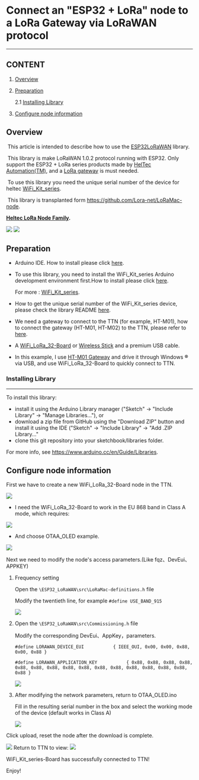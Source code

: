 # Connect an "ESP32 + LoRa" node to a LoRa Gateway via LoRaWAN protocol

-------------------------------------------------------------------------------------------------------

## CONTENT

1. [Overview](#overview)

2. [Preparation](#preparation)

   2.1 [Installing Library](#installing-library)

3. [Configure node information](#configure-node-information)

## Overview

​		This article is intended to describe how to use the [ESP32LoRaWAN](https://github.com/HelTecAutomation/ESP32_LoRaWAN) library.

​		This library is make LoRaWAN 1.0.2 protocol running with ESP32. Only support the ESP32 + LoRa series products made by [HelTec Automation(TM)](heltec.org), and a [LoRa gateway](https://heltec.org/proudct_center/lora/lora-gateway/) is must needed.

​		To use this library you need the unique serial number of the device for heltec [WiFi_Kit_series](https://github.com/Heltec-Aaron-Lee/WiFi_Kit_series).

​		This library is transplanted form https://github.com/Lora-net/LoRaMac-node.

**[Heltec LoRa Node Family](https://docs.heltec.cn/#/en/products/lora/lora_node/heltec_lora_node_list_eu).**

<img src="img\connect_an_esp32_+_lora_node_to_a_lora_gateway_via_lorawan_ protocol\01.png">
<img src="img\connect_an_esp32_+_lora_node_to_a_lora_gateway_via_lorawan_ protocol\08.png">

## Preparation
- Arduino IDE.  How to install please click [here](https://docs.heltec.cn/#/en/user_manual/how_to_install_git_and_arduino).

- To use this library, you need to install the WiFi_Kit_series Arduino development environment first.How to install please click [here](https://docs.heltec.cn/#/en/user_manual/how_to_install_esp32_Arduino).

  For more : [WiFi_Kit_series](https://github.com/Heltec-Aaron-Lee/WiFi_Kit_series).
  
- How to get the unique serial number of the WiFi_Kit_series device, please check the library README [here](https://github.com/HelTecAutomation/ESP32_LoRaWAN#how-to-use-this-library).

- We need a gateway to connect to the TTN (for example, HT-M01), how to connect the gateway (HT-M01, HT-M02) to the TTN, please refer to [here](https://docs.heltec.cn/#/en/user_manual/how_to_connect_ht-m01_to_ttn-the-things-network).

- A [WiFi_LoRa_32-Board](https://heltec.org/project/wifi-lora-32/) or [Wireless Stick](https://heltec.org/project/wireless-stick/) and a premium USB cable.

- In this example, I use [HT-M01 Gateway](https://heltec.org/project/ht-m01/) and drive it through Windows **®** via USB, and use WiFi_LoRa_32-Board to quickly connect to TTN.

### Installing Library
----------
  To install this library:

  - install it using the Arduino Library manager ("Sketch" -> "Include Library" -> "Manage Libraries..."), or
  - download a zip file from GitHub using the "Download ZIP" button and install it using the IDE ("Sketch" -> "Include Library" -> "Add .ZIP Library..."
  - clone this git repository into your sketchbook/libraries folder.

  For more info, see https://www.arduino.cc/en/Guide/Libraries.


## Configure node information

First we have to create a new WiFi_LoRa_32-Board node in the TTN.

<img src="img\connect_an_esp32_+_lora_node_to_a_lora_gateway_via_lorawan_ protocol\02.png">

- I need the WiFi_LoRa_32-Board to work in the EU 868 band in Class A mode, which requires:

<img src="img\connect_an_esp32_+_lora_node_to_a_lora_gateway_via_lorawan_ protocol\03.png">

- And choose OTAA_OLED example.
<img src="img\connect_an_esp32_+_lora_node_to_a_lora_gateway_via_lorawan_ protocol\04.png">

Next we need to modify the node's access parameters.(Like fqz、DevEui、APPKEY)

1. Frequency setting

   Open the ```\ESP32_LoRaWAN\src\LoRaMac-definitions.h``` file

   Modify the twentieth line, for example ```#define USE_BAND_915```

   <img src="img\connect_an_esp32_+_lora_node_to_a_lora_gateway_via_lorawan_ protocol\05.png">

2. Open the ```\ESP32_LoRaWAN\src\Commissioning.h``` file

   Modify the corresponding DevEui、AppKey，parameters.

   ```#define LORAWAN_DEVICE_EUI           { IEEE_OUI, 0x00, 0x00, 0x88, 0x00, 0x88 }```
   
   ```#define LORAWAN_APPLICATION_KEY           { 0x88, 0x88, 0x88, 0x88, 0x88, 0x88, 0x88, 0x88, 0x88, 0x88, 0x88, 0x88, 0x88, 0x88, 0x88, 0x88 }```
   
   <img src="img\connect_an_esp32_+_lora_node_to_a_lora_gateway_via_lorawan_ protocol\06.png">
   
3. After modifying the network parameters, return to OTAA_OLED.ino
   
   Fill in the resulting serial number in the box and select the working mode of the device (default works in Class A)
   
   <img src="img\connect_an_esp32_+_lora_node_to_a_lora_gateway_via_lorawan_ protocol\07.png">

Click upload, reset the node after the download is complete.

<img src="img\connect_an_esp32_+_lora_node_to_a_lora_gateway_via_lorawan_ protocol\09.png">
Return to TTN to view:

<img src="img\connect_an_esp32_+_lora_node_to_a_lora_gateway_via_lorawan_ protocol\10.png">

WiFi_Kit_series-Board has successfully connected to TTN!

Enjoy!